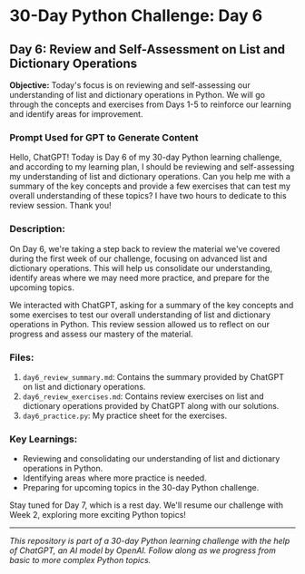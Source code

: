 # 30-Day Python Challenge: Day 6

## Day 6: Review and Self-Assessment on List and Dictionary Operations

**Objective:** Today's focus is on reviewing and self-assessing our understanding of list and dictionary operations in Python. We will go through the concepts and exercises from Days 1-5 to reinforce our learning and identify areas for improvement.

### Prompt Used for GPT to Generate Content
Hello, ChatGPT! Today is Day 6 of my 30-day Python learning challenge, and according to my learning plan, I should be reviewing and self-assessing my understanding of list and dictionary operations. Can you help me with a summary of the key concepts and provide a few exercises that can test my overall understanding of these topics? I have two hours to dedicate to this review session. Thank you!

### Description:

On Day 6, we're taking a step back to review the material we've covered during the first week of our challenge, focusing on advanced list and dictionary operations. This will help us consolidate our understanding, identify areas where we may need more practice, and prepare for the upcoming topics.

We interacted with ChatGPT, asking for a summary of the key concepts and some exercises to test our overall understanding of list and dictionary operations in Python. This review session allowed us to reflect on our progress and assess our mastery of the material.

### Files:

1. `day6_review_summary.md`: Contains the summary provided by ChatGPT on list and dictionary operations.
2. `day6_review_exercises.md`: Contains review exercises on list and dictionary operations provided by ChatGPT along with our solutions.
3. `day6_practice.py`: My practice sheet for the exercises.

### Key Learnings:

- Reviewing and consolidating our understanding of list and dictionary operations in Python.
- Identifying areas where more practice is needed.
- Preparing for upcoming topics in the 30-day Python challenge.

Stay tuned for Day 7, which is a rest day. We'll resume our challenge with Week 2, exploring more exciting Python topics!

---

*This repository is part of a 30-day Python learning challenge with the help of ChatGPT, an AI model by OpenAI. Follow along as we progress from basic to more complex Python topics.*
